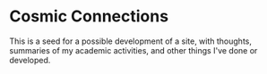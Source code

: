 # Cosmic Connections

This is a seed for a possible development of a site, with thoughts, summaries of my academic activities, and other things I've done or developed.
